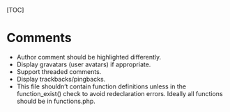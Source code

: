 [TOC]
# Comments

- Author comment should be highlighted differently.
- Display gravatars (user avatars) if appropriate.
- Support threaded comments.
- Display trackbacks/pingbacks.
- This file shouldn’t contain function definitions unless in the function_exist() check to avoid redeclaration errors. Ideally all functions should be in functions.php.
